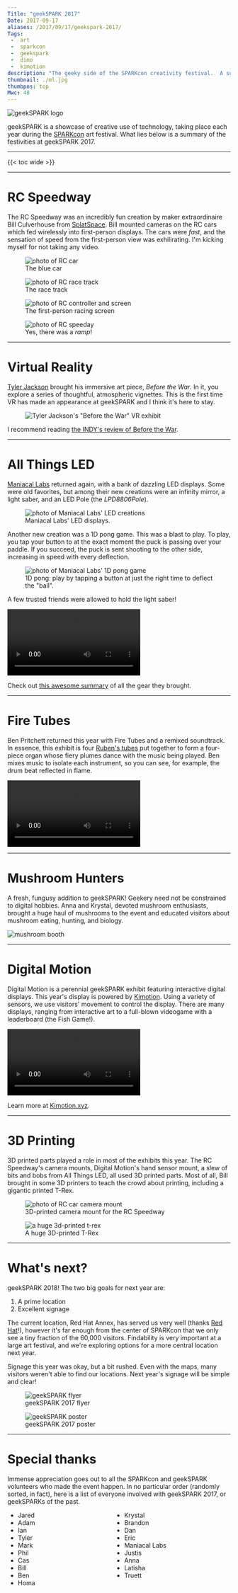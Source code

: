 ```yaml
---
Title: "geekSPARK 2017"
Date: 2017-09-17
aliases: /2017/09/17/geekspark-2017/
Tags:
 -  art
 -  sparkcon
 -  geekspark
 -  dimo
 -  kimotion
description: "The geeky side of the SPARKcon creativity festival.  A survey of the makery, hackery, and science of geekSPARK 2017."
thumbnail: ./ml.jpg
thumbpos: top
Mwc: 48
---
```


![geekSPARK logo](geekSPARK-icon.png)

geekSPARK is a showcase of creative use of technology, taking place each year during the [SPARKcon][sparkcon] art festival. What lies below is a summary of the festivities at geekSPARK 2017.

---

{{< toc wide >}}

---

# RC Speedway

The RC Speedway was an incredibly fun creation by maker extraordinaire Bill Culverhouse from [SplatSpace][splat]. Bill mounted cameras on the RC cars which fed wirelessly into first-person displays. The cars were _fast_, and the sensation of speed from the first-person view was exhilirating. I'm kicking myself for not taking any video.

<div class="beside">
    <figure>
        <img src="rc-car.jpg" alt="photo of RC car" />
        <figcaption>The blue car</figcaption>
    </figure>
    <figure>
        <img src="racetrack-copy.jpg" alt="photo of RC race track" />
        <figcaption>The race track</figcaption>
    </figure>
    <figure>
        <img src="rc-vid.jpg" alt="photo of RC controller and screen" />
        <figcaption>The first-person racing screen</figcaption>
    </figure>
    <figure>
        <img src="rc1.jpg" alt="photo of RC speeday" />
        <figcaption>Yes, there was a <i>ramp</i>!</figcaption>
    </figure>
</div>

---

# Virtual Reality

[Tyler Jackson][tyler] brought his immersive art piece, _Before the War_. In it, you explore a series of thoughtful, atmospheric vignettes. This is the first time VR has made an appearance at geekSPARK and I think it's here to stay.

<figure><img src="tyler-vr.jpg" alt="Tyler Jackson's &quot;Before the War&quot; VR exhibit" /></figure>

I recommend reading [the INDY's review of Before the War][indybtw].

---

# All Things LED

[Maniacal Labs][ml] returned again, with a bank of dazzling LED displays. Some were old favorites, but among their new creations were an infinity mirror, a light saber, and an LED Pole (the _LPD8806Pole_).

<figure>
    <img src="ml.jpg" alt="photo of Maniacal Labs' LED creations" />
    <figcaption>Maniacal Labs' LED displays.  </figcaption>
</figure>

Another new creation was a 1D pong game. This was a blast to play. To play, you tap your button to at the exact moment the puck is passing over your paddle. If you succeed, the puck is sent shooting to the other side, increasing in speed with every deflection.

<figure>
    <img src="1dpong.jpg" alt="photo of Maniacal Labs' 1D pong game" />
    <figcaption>1D pong: play by tapping a button at just the right time to deflect the "ball".</figcaption>
</figure>

A few trusted friends were allowed to hold the light saber!

<video autoplay controls loop>
    <source src="spin-saber.mp4" />
    <source src="spin-saber.webm" />
</video>

Check out [this awesome summary](http://maniacallabs.com/sparkcon-2017/) of all the gear they brought.

---

# Fire Tubes

Ben Pritchett returned this year with Fire Tubes and a remixed soundtrack. In essence, this exhibit is four [Ruben's tubes](https://www.youtube.com/watch?v=ynqzeIYA7Iw) put together to form a four-piece organ whose fiery plumes dance with the music being played. Ben mixes music to isolate each instrument, so you can see, for example, the drum beat reflected in flame.

<video style="margin: 0 auto" autoplay controls loop>
    <source src="fire-table-anim.mp4" />
    <source src="fire-table-anim.webm" />
</video>

---

# Mushroom Hunters

A fresh, fungusy addition to geekSPARK! Geekery need not be constrained to digital hobbies. Anna and Krystal, devoted mushroom enthusiasts, brought a huge haul of mushrooms to the event and educated visitors about mushroom eating, hunting, and biology.

<img src="mushrooms.jpg" alt="mushroom booth" />

---

# Digital Motion

Digital Motion is a perennial geekSPARK exhibit featuring interactive digital displays. This year's display is powered by [Kimotion][kimo]. Using a variety of sensors, we use visitors' movement to control the display. There are many displays, ranging from interactive art to a full-blown videogame with a leaderboard (the Fish Game!).

<video autoplay controls loop>
    <source src="quick-clip.mp4" />
    <source src="quick-clip.webm" />
</video>

Learn more at [Kimotion.xyz][kimo].

---

# 3D Printing

3D printed parts played a role in most of the exhibits this year. The RC Speedway's camera mounts, Digital Motion's hand sensor mount, a slew of bits and bobs from All Things LED, all used 3D printed parts. Most of all, Bill brought in some 3D printers to teach the crowd about printing, including a gigantic printed T-Rex.

<div class="beside">
    <figure>
        <img src="rc-cam.jpg" alt="photo of RC car camera mount" />
        <figcaption>3D-printed camera mount for the RC Speedway</figcaption>
    </figure>
    <figure>
        <img src="trex.jpeg" alt="a huge 3d-printed t-rex" />
        <figcaption>A huge 3D-printed T-Rex</figcaption>
    </figure>
</div>

---

# What's next?

geekSPARK 2018! The two big goals for next year are:

1.  A prime location
2.  Excellent signage

The current location, Red Hat Annex, has served us very well (thanks [Red Hat][rh]!), however it's far enough from the center of SPARKcon that we only see a tiny fraction of the 60,000 visitors. Findability is very important at a large art festival, and we're exploring options for a more central location next year.

Signage this year was okay, but a bit rushed. Even with the maps, many visitors weren't able to find our locations. Next year's signage will be simple and clear!

<div class="beside">
    <figure>
        <img src="flyer.png" alt="geekSPARK flyer" />
        <figcaption>geekSPARK 2017 flyer</figcaption>
    </figure>
    <figure>
        <img src="poster.jpg" alt="geekSPARK poster" />
        <figcaption>geekSPARK 2017 poster</figcaption>
    </figure>
</div>

---

# Special thanks

Immense appreciation goes out to all the SPARKcon and geekSPARK volunteers who made the event happen. In no particular order (randomly sorted, in fact), here is a list of everyone involved with geekSPARK 2017, or geekSPARKs of the past.

<ul style="display: grid; grid-template-columns: repeat(auto-fill,minmax(200px,1fr));">
    <li>Jared</li>
    <li>Krystal</li>
    <li>Adam</li>
    <li>Brandon</li>
    <li>Ian</li>
    <li>Dan</li>
    <li>Tyler</li>
    <li>Eric</li>
    <li>Mark</li>
    <li>Maniacal Labs</li>
    <li>Phil</li>
    <li>Justis</li>
    <li>Cas</li>
    <li>Anna</li>
    <li>Bill</li>
    <li>Latisha</li>
    <li>Ben</li>
    <li>Truett</li>
    <li>Homa</li>
</ul>

[sparkcon]: https://sparkcon.com
[tyler]: http://memorymachinecreative.com/
[indybtw]: https://www.indyweek.com/indyweek/tyler-jacksons-exhibit-at-lump-scouts-the-next-frontier-for-artists-virtual-reality/
[ml]: http://maniacallabs.com/
[kimo]: http://kimotion.xyz
[splat]: https://splatspace.org/
[rh]: https://redhat.com
